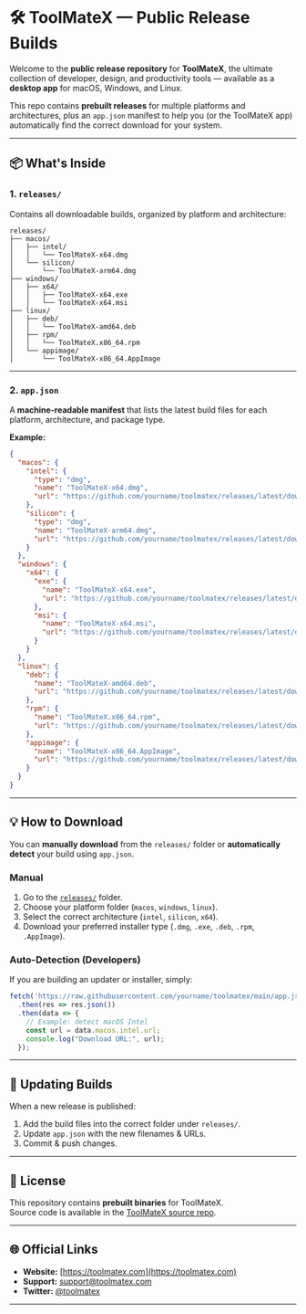 # 🛠 ToolMateX — Public Release Builds

Welcome to the **public release repository** for **ToolMateX**, the ultimate collection of developer, design, and productivity tools — available as a **desktop app** for macOS, Windows, and Linux.

This repo contains **prebuilt releases** for multiple platforms and architectures, plus an `app.json` manifest to help you (or the ToolMateX app) automatically find the correct download for your system.

---

## 📦 What's Inside

### 1. `releases/`  
Contains all downloadable builds, organized by platform and architecture:

```
releases/
├── macos/
│   ├── intel/
│   │   └── ToolMateX-x64.dmg
│   └── silicon/
│       └── ToolMateX-arm64.dmg
├── windows/
│   ├── x64/
│   │   ├── ToolMateX-x64.exe
│   │   └── ToolMateX-x64.msi
├── linux/
│   ├── deb/
│   │   └── ToolMateX-amd64.deb
│   ├── rpm/
│   │   └── ToolMateX.x86_64.rpm
│   └── appimage/
│       └── ToolMateX-x86_64.AppImage
```

---

### 2. `app.json`  
A **machine-readable manifest** that lists the latest build files for each platform, architecture, and package type.

**Example:**
```json
{
  "macos": {
    "intel": {
      "type": "dmg",
      "name": "ToolMateX-x64.dmg",
      "url": "https://github.com/yourname/toolmatex/releases/latest/download/ToolMateX-x64.dmg"
    },
    "silicon": {
      "type": "dmg",
      "name": "ToolMateX-arm64.dmg",
      "url": "https://github.com/yourname/toolmatex/releases/latest/download/ToolMateX-arm64.dmg"
    }
  },
  "windows": {
    "x64": {
      "exe": {
        "name": "ToolMateX-x64.exe",
        "url": "https://github.com/yourname/toolmatex/releases/latest/download/ToolMateX-x64.exe"
      },
      "msi": {
        "name": "ToolMateX-x64.msi",
        "url": "https://github.com/yourname/toolmatex/releases/latest/download/ToolMateX-x64.msi"
      }
    }
  },
  "linux": {
    "deb": {
      "name": "ToolMateX-amd64.deb",
      "url": "https://github.com/yourname/toolmatex/releases/latest/download/ToolMateX-amd64.deb"
    },
    "rpm": {
      "name": "ToolMateX.x86_64.rpm",
      "url": "https://github.com/yourname/toolmatex/releases/latest/download/ToolMateX.x86_64.rpm"
    },
    "appimage": {
      "name": "ToolMateX-x86_64.AppImage",
      "url": "https://github.com/yourname/toolmatex/releases/latest/download/ToolMateX-x86_64.AppImage"
    }
  }
}
```

---

## 💡 How to Download

You can **manually download** from the `releases/` folder or **automatically detect** your build using `app.json`.

### Manual
1. Go to the [`releases/`](./releases/) folder.
2. Choose your platform folder (`macos`, `windows`, `linux`).
3. Select the correct architecture (`intel`, `silicon`, `x64`).
4. Download your preferred installer type (`.dmg`, `.exe`, `.deb`, `.rpm`, `.AppImage`).

### Auto-Detection (Developers)
If you are building an updater or installer, simply:
```js
fetch('https://raw.githubusercontent.com/yourname/toolmatex/main/app.json')
  .then(res => res.json())
  .then(data => {
    // Example: detect macOS Intel
    const url = data.macos.intel.url;
    console.log("Download URL:", url);
  });
```

---

## 🔄 Updating Builds

When a new release is published:
1. Add the build files into the correct folder under `releases/`.
2. Update `app.json` with the new filenames & URLs.
3. Commit & push changes.

---

## 📜 License
This repository contains **prebuilt binaries** for ToolMateX.  
Source code is available in the [ToolMateX source repo](https://github.com/yourname/toolmatex-src).

---

## 🌐 Official Links
- **Website:** [https://toolmatex.com](https://toolmatex.com)  
- **Support:** [support@toolmatex.com](mailto:support@toolmatex.com)  
- **Twitter:** [@toolmatex](https://twitter.com/toolmatex)

---
